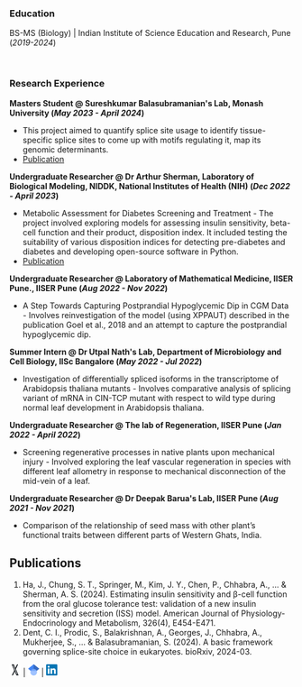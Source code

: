 ### Education

BS-MS (Biology) | Indian Institute of Science Education and Research, Pune (_2019-2024_)
  
<br/>

### Research Experience
**Masters Student @ Sureshkumar Balasubramanian's Lab, Monash University (_May 2023 - April 2024_)**
- This project aimed to quantify splice site usage to identify tissue-specific splice sites to come up with motifs regulating it, map its genomic determinants.
- [Publication](https://www.biorxiv.org/content/10.1101/2024.03.21.586179v1.abstract)

**Undergraduate Researcher @ Dr Arthur Sherman, Laboratory of Biological Modeling, NIDDK, National Institutes of Health (NIH) (_Dec 2022 -  April 2023_)**
- Metabolic Assessment for Diabetes Screening and Treatment - The project involved exploring models for assessing insulin sensitivity, beta-cell function and their product, disposition index. It included testing the suitability of various disposition indices for detecting pre-diabetes and diabetes and developing open-source software in Python.
- [Publication](https://journals.physiology.org/doi/abs/10.1152/ajpendo.00189.2023)

**Undergraduate Researcher @ Laboratory of Mathematical Medicine, IISER Pune., IISER Pune (_Aug 2022 -  Nov 2022_)**
- A Step Towards Capturing Postprandial Hypoglycemic Dip in CGM Data - Involves reinvestigation of the model (using XPPAUT) described in the publication Goel et al., 2018 and an attempt to capture the postprandial hypoglycemic dip.

**Summer Intern @ Dr Utpal Nath's Lab, Department of Microbiology and Cell Biology, IISc Bangalore (_May 2022 -  Jul 2022_)**
- Investigation of differentially spliced isoforms in the transcriptome of Arabidopsis thaliana mutants - Involves comparative analysis of splicing variant of mRNA in CIN-TCP mutant with respect to wild type during normal leaf development in Arabidopsis thaliana.
 
**Undergraduate Researcher @ The lab of Regeneration, IISER Pune (_Jan 2022 -  April 2022_)**
- Screening regenerative processes in native plants upon mechanical injury - Involved exploring the leaf vascular regeneration in species with different leaf allometry in response to mechanical disconnection of the mid-vein of a leaf.

**Undergraduate Researcher @ Dr Deepak Barua's Lab, IISER Pune (_Aug 2021 - Nov 2021_)**
- Comparison of the relationship of seed mass with other plant’s functional traits between different parts of Western Ghats, India.


## Publications
1. Ha, J., Chung, S. T., Springer, M., Kim, J. Y., Chen, P., Chhabra, A., ... & Sherman, A. S. (2024). Estimating insulin sensitivity and β-cell function from the oral glucose tolerance test: validation of a new insulin sensitivity and secretion (ISS) model. American Journal of Physiology-Endocrinology and Metabolism, 326(4), E454-E471.
2. Dent, C. I., Prodic, S., Balakrishnan, A., Georges, J., Chhabra, A., Mukherjee, S., ... & Balasubramanian, S. (2024). A basic framework governing splice-site choice in eukaryotes. bioRxiv, 2024-03.

[<img src="/Images/X-Logo.png" width="20" height="20">](https://x.com/Aaryan__Chhabra) | [<img src="/Images/Google_Scholar_logo.svg.png" width="20" height="20">](https://scholar.google.com/citations?user=ikNtX5wAAAAJ&hl=en) | [<img src="/Images/LinkedIn_logo_initials.png" width="20" height="20">](https://www.linkedin.com/in/aaryan-chhabra-947ab6243/)

